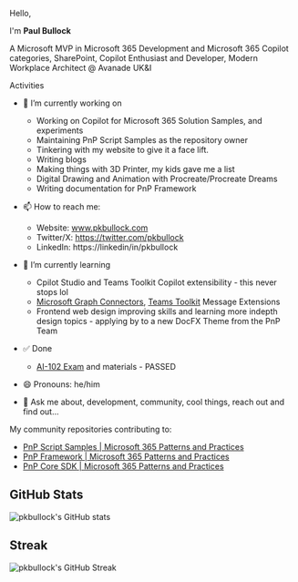 Hello, 

I'm **Paul Bullock**

A Microsoft MVP in Microsoft 365 Development and Microsoft 365 Copilot categories, SharePoint, Copilot Enthusiast and Developer, Modern Workplace Architect @ Avanade UK&I

Activities

- 🔭 I’m currently working on 
  - Working on Copilot for Microsoft 365 Solution Samples, and experiments
  -  Maintaining PnP Script Samples as the repository owner
  -  Tinkering with my website to give it a face lift.
  -  Writing blogs
  -  Making things with 3D Printer, my kids gave me a list
  -  Digital Drawing and Animation with Procreate/Procreate Dreams
  -  Writing documentation for PnP Framework

- 📫 How to reach me:
  - Website: www.pkbullock.com
  - Twitter/X: https://twitter.com/pkbullock
  - LinkedIn: https://linkedin/in/pkbullock
  
- 🌱 I’m currently learning

  - Cpilot Studio and Teams Toolkit Copilot extensibility - this never stops lol 
  - [Microsoft Graph Connectors](https://learn.microsoft.com/en-us/microsoftsearch/connectors-overview?WT.mc_id=M365-MVP-5003816), [Teams Toolkit](https://learn.microsoft.com/en-us/microsoftteams/platform/toolkit/teams-toolkit-fundamentals?WT.mc_id=M365-MVP-5003816) Message Extensions
  - Frontend web design improving skills and learning more indepth design topics - applying by to a new DocFX Theme from the PnP Team

- ✅ Done
  - [AI-102 Exam](https://learn.microsoft.com/en-us/certifications/exams/ai-102?WT.mc_id=M365-MVP-5003816) and materials - PASSED

- 😄 Pronouns: he/him
- 💬 Ask me about, development, community, cool things, reach out and find out...

My community repositories contributing to:

- [PnP Script Samples | Microsoft 365 Patterns and Practices](https://github.com/pnp/script-samples)
- [PnP Framework | Microsoft 365 Patterns and Practices](https://github.com/pnp/pnpframework)
- [PnP Core SDK | Microsoft 365 Patterns and Practices](https://github.com/pnp/pnpcore)

## GitHub Stats

![pkbullock's GitHub stats](https://github-readme-stats.vercel.app/api?username=pkbullock&theme=city_lights&hide_border=true)

## Streak

![pkbullock's GitHub Streak](https://streak-stats.demolab.com/?user=pkbullock&theme=city-lights&hide_border=true)
